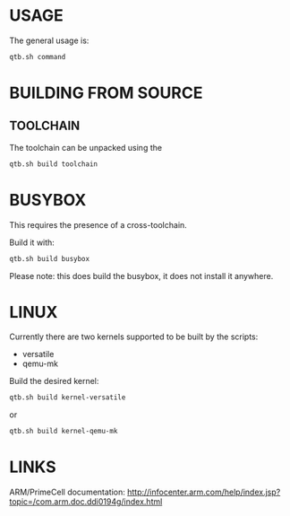 
USAGE
=====

The general usage is:

```bash
qtb.sh command
```


BUILDING FROM SOURCE
====================

TOOLCHAIN
---------

The toolchain can be unpacked using the

```bash
qtb.sh build toolchain
```


BUSYBOX
=======

This requires the presence of a cross-toolchain.

Build it with:

```bash
qtb.sh build busybox
```

Please note: this does build the busybox, it does not install it anywhere.



LINUX
=====

Currently there are two kernels supported to be built by the scripts:
- versatile
- qemu-mk

Build the desired kernel:

```bash
qtb.sh build kernel-versatile
```

or

```bash
qtb.sh build kernel-qemu-mk
```


LINKS
=====

ARM/PrimeCell documentation: http://infocenter.arm.com/help/index.jsp?topic=/com.arm.doc.ddi0194g/index.html

